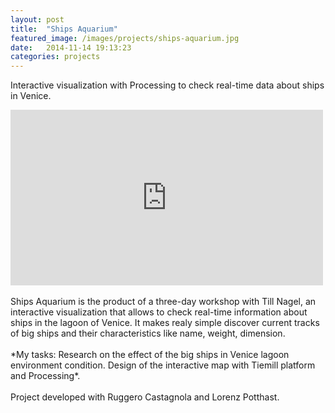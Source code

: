 ```yaml
---
layout: post
title:  "Ships Aquarium"
featured_image: /images/projects/ships-aquarium.jpg
date:   2014-11-14 19:13:23
categories: projects
---
```


Interactive visualization with Processing to check real-time data about ships in Venice.

<iframe src="https://player.vimeo.com/video/59518870" width="500" height="281" frameborder="0" webkitallowfullscreen mozallowfullscreen allowfullscreen></iframe>
<br>
<br>
Ships Aquarium is the product of a three-day workshop with Till Nagel, an interactive visualization that allows to check real-time information about ships in the lagoon of Venice. It makes realy simple discover current tracks of big ships and their characteristics like name, weight, dimension.
<br>
<br>
*My tasks: Research on the effect of the big ships in Venice lagoon environment condition. Design of the interactive map with Tiemill platform and Processing*.
<br>
<br>
Project developed with Ruggero Castagnola and Lorenz Potthast.
